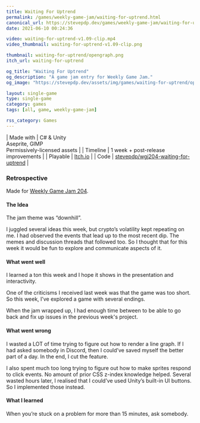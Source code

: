```yaml
---
title: Waiting For Uptrend
permalink: /games/weekly-game-jam/waiting-for-uptrend.html
canonical_url: https://stevepdp.dev/games/weekly-game-jam/waiting-for-uptrend.html
date: 2021-06-10 00:24:36

video: waiting-for-uptrend-v1.09-clip.mp4
video_thumbnail: waiting-for-uptrend-v1.09-clip.png

thumbnail: waiting-for-uptrend/opengraph.png
itch_url: waiting-for-uptrend

og_title: "Waiting For Uptrend"
og_description: "A game jam entry for Weekly Game Jam."
og_image: "https://stevepdp.dev/assets/img/games/waiting-for-uptrend/opengraph.png"

layout: single-game
type: single-game
category: games
tags: [all, game, weekly-game-jam]

rss_category: Games
---
```


| Made with	| C# &amp; Unity<br>Aseprite, GIMP<br>Permissively-licensed assets |
| Timeline | 1 week + post-release improvements |
| Playable | <a href="https://stevepdp.itch.io/waiting-for-uptrend" rel="me noopener noreferrer" target="_blank" title="Play the game on Itch.io">Itch.io</a> |
| Code | <a href="https://github.com/stevepdp/wgj204-waiting-for-uptrend" rel="me noopener noreferrer" target="_blank" title="View the source code on GitHub">stevepdp/wgj204-waiting-for-uptrend</a> |


### Retrospective
Made for <a href="https://web.archive.org/web/20230123053111/https://itch.io/jam/weekly-game-jam-204" rel="nofollow noopener noreferrer" target="_blank">Weekly Game Jam 204</a>.


#### The Idea
The jam theme was &ldquo;downhill&rdquo;.

I juggled several ideas this week, but crypto’s volatility kept repeating on me. I had observed the events that lead up to the most recent dip. The memes and discussion threads that followed too. So I thought that for this week it would be fun to explore and communicate aspects of it.


#### What went well
I learned a ton this week and I hope it shows in the presentation and interactivity.

One of the criticisms I received last week was that the game was too short. So this week, I’ve explored a game with several endings.

When the jam wrapped up, I had enough time between to be able to go back and fix up issues in the previous week&apos;s project.


#### What went wrong
I wasted a LOT of time trying to figure out how to render a line graph. If I had asked somebody in Discord, then I could’ve saved myself the better part of a day. In the end, I cut the feature.

I also spent much too long trying to figure out how to make sprites respond to click events. No amount of prior CSS z-index knowledge helped. Several wasted hours later, I realised that I could’ve used Unity’s built-in UI buttons. So I implemented those instead.


#### What I learned
When you’re stuck on a problem for more than 15 minutes, ask somebody.
